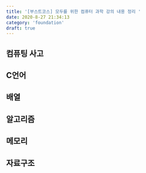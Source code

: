 ```yaml
---
title: '[부스트코스] 모두를 위한 컴퓨터 과학 강의 내용 정리 '
date: 2020-8-27 21:34:13
category: 'foundation'
draft: true
---
```


## 컴퓨팅 사고

## C언어

## 배열

## 알고리즘

## 메모리

## 자료구조

